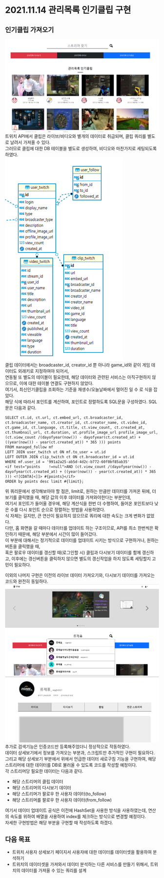 2021.11.14 관리목록 인기클립 구현
====================
## 인기클립 가져오기
![Alt text](../img/20211114-1.png)
트위치 API에서 클립은 라이브/비디오와 별개의 데이터로 취급되며, 클립 쿼리를 별도로 날려서 가져올 수 있다.      
그러므로 클립에 대한 DB 테이블을 별도로 생성하여, 비디오와 마찬가지로 세팅되도록 하였다.      
![Alt text](../img/20211114-2.png)     
클립 데이터에서는 broadcaster_id, creator_id 뿐 아니라 game_id와 같이 게임 데이터도 외래키로 지정하여야 되어서,      
연동될 또 별도의 테이블이 필요한데, 해당 데이터와 관련된 서비스는 아직구현하지 않으므로, 이에 대한 테이블 연결도 구현하지 않았다.    
여기서, 최신인기클립을 조회하는 기준을 재생수/오늘날짜에서 멀어진 일 수 로 식을 잡았다.      
해당 식에 따라서 포인트를 계산하여, 포인트로 정렬하도록 SQL문을 구성하였다. SQL문은 다음과 같다.     
````
SELECT ct.id, ct.url, ct.embed_url, ct.broadcaster_id, ct.broadcaster_name, ct.creator_id, ct.creator_name, ct.video_id,
ct.game_id, ct.language, ct.title, ct.view_count, ct.created_at, ct.thumbnail_url, ct.duration, ut.profile_image_url profile_image_url,
(ct.view_count /(dayofyear(now()) - dayofyear(ct.created_at) + ((year(now()) - year(ct.created_at)) * 365 ))) points
FROM managed_follow mf
LEFT JOIN user_twitch ut ON mf.to_user = ut.id
LEFT OUTER JOIN clip_twitch ct ON ct.broadcaster_id = ut.id
WHERE mf.user_id = '991a2a25-ab5d-4d2c-b772-60f0bf85ab35'
<if test="points    !=null">AND (ct.view_count /(dayofyear(now()) - dayofyear(ct.created_at) + ((year(now()) - year(ct.created_at)) * 365 ))) <![CDATA[<]]> #{points}</if>
ORDER by points desc limit #{limit};
````    
위 쿼리문에서 생각해보아야 할 점은, limit로, 원하는 만큼만 데이터를 가져온 뒤에, 더보기를 클릭했을 때, 해당 값의 이후 데이터를 가져와야한다는 부분인데,     
여기서 포인트가 들어올 경우에, 해당 계산식을 한번 더 수행하여, 들어온 포인트보다 낮은 수를 다시 포인트 순으로 정렬하는 방법을 사용하였다.    
식 자체는 길지만, 큰 연산이 필요하지 않으므로 쿼리에 대한 속도는 크게 변화가 없었다.     
다만, 홈 화면을 갈 때마다 데이터를 업데이트 하는 구조이므로, API를 최소 한번씩은 확인하기 때문에, 해당 부분에서 시간이 많이 들어갔다.       
이 부분에 대해서는 정기적으로 데이터를 업데이트 시키는 방식으로 구현하거나, 원하는 버튼을 클릭했을 때,    
혹은 팔로우 데이터를 갱신할 때(로그인할 시) 클립과 다시보기 데이터를 함께 갱신하고, 이후에는 갱신버튼을 클릭하지 않으면 별도의 갱신작업을 하지 않도록 세팅할지 고민이 필요하다.     

이외의 나머지 구현은 이전의 라이브 데이터 가져오기와, 다시보기 데이터를 가져오는 코드와 완전히 동일하다.     
![Alt text](../img/20211114-3.png)    
![Alt text](../img/20211114-4.png)    
추가로 검색기능은 인증코드만 등록해주었더니 정상적으로 작동하였다.      
데이터 상세보기에서 정보를 가져오는 부분과, 스크립트만 추가적인 구현이 필요하다.     
그리고 해당 상세보기 부분에서 위에서 언급한 데이터 새로구침 기능을 구현하여, 해당 스트리머에 대한 데이터를 DB로 불러올 수 있도록 코드를 작성할 예정이다.      
각 스트리머당 필요한 데이터는 다음과 같다.    
* 해당 스트리머의 클립 데이터
* 해당 스트리머의 다시보기 데이터
* 해당 스트리머가 팔로우 한 사용자 데이터(to_follow)
* 해당 스트리머를 팔로우 한 사용자 데이터(from_follow)

여기서 데이터 업데이트 공식은 이전에 HashSet을 사용한 방식을 사용하였는데, 연산의 속도를 위하여 배열을 사용하여 index를 체크하는 방식으로 변경할 예정이다.     
자세한 구현방법은 해당 부분을 구현할 때 작성하도록 하겠다.


## 다음 목표
* 트위치 사용자 상세보기 페이지서 사용자에 대한 데이터를 데이터셋을 활용하여 분석하기
* 트위치의 데이터셋을 가져와서 데이터 분석하는 다른 서비스를 만들기 위해서, 트위치의 데이터를 가져올 수 있는 쿼리를 설계

